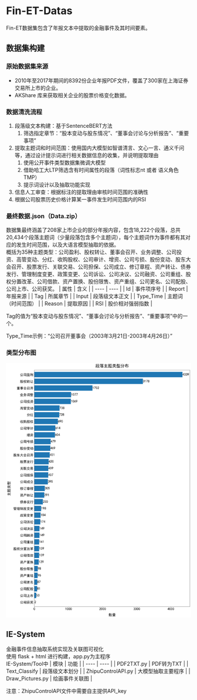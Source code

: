 # Fin-ET-Datas
Fin-ET数据集包含了年报文本中提取的金融事件及其时间要素。
## 数据集构建
### 原始数据集来源
- 2010年至2017年期间的8392份企业年报PDF文件，覆盖了300家在上海证券交易所上市的企业。
- AKShare 库来获取相关企业的股票价格变化数据。
### 数据清洗流程
1. 段落级文本构建：基于SentenceBERT方法
   1. 筛选指定章节：“股本变动与股东情况”、“董事会讨论与分析报告”、“重要事项”
3. 提取主题词和时间范围：使用国内大模型如智谱清言、文心一言、通义千问等，通过设计提示词进行相关数据信息的收集，并说明提取理由
   1. 使用公开事件类型数据集微调大模型
   2. 借助哈工大LTP筛选含有时间属性的段落（词性标志nt 或者 语义角色TMP）
   3. 提示词设计以及抽取功能实现
4. 信息人工审查：根据标注的提取理由审核时间范围的准确性
5. 根据公司股票历史价格计算某一事件发生时间范围内的RSI
### 最终数据.json（Data.zip）
数据集最终涵盖了208家上市企业的部分年报内容，包含18,222个段落，总共20,434个段落主题词（少量段落包含多个主题词），每个主题词作为事件都有其对应的发生时间范围，以及大语言模型抽取的依据。<br>
概括为35种主题类型：公司盈利、股权转让、董事会召开、业务调整、公司投资、高管变动、分红、收购股权、公司审计、增资、公司亏损、股份变动、股东大会召开、股票发行、关联交易、公司担保、公司成立、修订章程、资产转让、债券发行、管理制度变更、政策变更、公司诉讼、公司决议、公司融资、公司重组、股权分置改革、公司借款、资产置换、股份限售、资产重组、公司更名、公司配股、公司上市、公司获奖。
| 属性      | 含义              |
| ----      | ----             |
| Id        | 事件项序号        |
| Report    | 年报来源          |
| Tag       | 所属章节          |
| Input     | 段落级文本正文     |
| Type_Time | 主题词（时间范围） |
| Reason    | 提取原因          |
| RSI       | 股价相对强弱指数   |

Tag的值为“股本变动与股东情况”、“董事会讨论与分析报告”、“重要事项”中的一个。<br>

Type_Time示例：“公司召开董事会（2003年3月21日-2003年4月26日）”<br>
### 类型分布图
![image](数据类型分布.png)
## IE-System
金融事件信息抽取系统实现及关联图可视化<br>
使用 flask + html 进行构建，app.py为主程序<br>
IE-System/Tool中
| 模块                | 功能              |
| ----                | ----              |
| PDF2TXT.py          | PDF转为TXT        |
| Text_Classify       | 段落级文本划分     |
| ZhipuControlAPI.py  | 大模型抽取主要程序 |
| Draw_Pictures.py    | 绘画事件关联图     |

注意：ZhipuControlAPI文件中需要自主提供API_key

